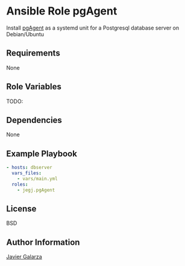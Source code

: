 Ansible Role pgAgent
=========

Install [pgAgent](https://www.pgadmin.org/docs/pgadmin4/development/pgagent.html) as a systemd unit for a Postgresql database server on Debian/Ubuntu

Requirements
------------

None

Role Variables
--------------

TODO:

Dependencies
------------

None

Example Playbook
----------------

```yaml
- hosts: dbserver
  vars_files:
    - vars/main.yml
  roles:
    - jegj.pgAgent
```

License
-------

BSD

Author Information
------------------

[Javier Galarza](https://jegj.github.io/resume/)
